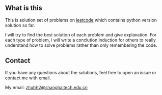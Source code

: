 ## What is this

This is solution set of problems on [leetcode](https://leetcode.com/) which
contains python version solution so far.

I will try to find the best solution of each problem and give explanation.
For each type of problem, I will write a conclution induction for others to
really understand how to solve problems rather than only remembering the code.

## Contact

If you have any questions about the solutions, feel free to open an issue or
contact me with email.

My email: zhuhh2@shanghaitech.edu.cn

